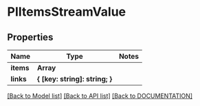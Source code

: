 # PIItemsStreamValue

## Properties
Name | Type | Notes
------------ | ------------- | -------------
**items** | **Array<PIStreamValue>**
**links** | **{ [key: string]: string; }**

[[Back to Model list]](../../DOCUMENTATION.md#documentation-for-models) [[Back to API list]](../../DOCUMENTATION.md#documentation-for-api-endpoints) [[Back to DOCUMENTATION]](../../DOCUMENTATION.md)
